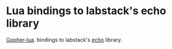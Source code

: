 # Lua bindings to labstack's echo library

[Gopher-lua](https://github.com/yuin/gopher-lua). bindings to labstack's [echo](https://echo.labstack.com/) library.
